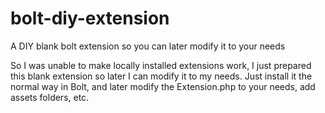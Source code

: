 # bolt-diy-extension
A DIY blank bolt extension so you can later modify it to your needs

So I was unable to make locally installed extensions work, I just prepared this blank extension so later I can modify it to my needs.
Just install it the normal way in Bolt, and later modify the Extension.php to your needs, add assets folders, etc.
